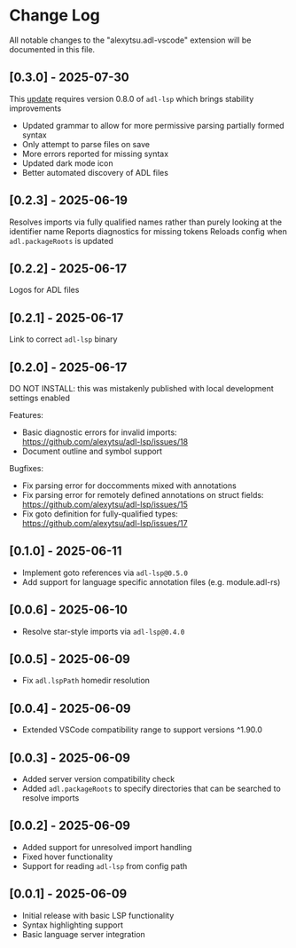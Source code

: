 # Change Log

All notable changes to the "alexytsu.adl-vscode" extension will be documented in
this file.

## [0.3.0] - 2025-07-30

This [update](https://github.com/alexytsu/adl-lsp/pull/32) requires version 0.8.0 of `adl-lsp` which brings stability improvements
- Updated grammar to allow for more permissive parsing partially formed syntax
- Only attempt to parse files on save
- More errors reported for missing syntax
- Updated dark mode icon
- Better automated discovery of ADL files

## [0.2.3] - 2025-06-19

Resolves imports via fully qualified names rather than purely looking at the identifier name
Reports diagnostics for missing tokens
Reloads config when `adl.packageRoots` is updated

## [0.2.2] - 2025-06-17

Logos for ADL files

## [0.2.1] - 2025-06-17

Link to correct `adl-lsp` binary

## [0.2.0] - 2025-06-17

DO NOT INSTALL: this was mistakenly published with local development settings enabled

Features:
- Basic diagnostic errors for invalid imports: https://github.com/alexytsu/adl-lsp/issues/18
- Document outline and symbol support

Bugfixes:
- Fix parsing error for doccomments mixed with annotations
- Fix parsing error for remotely defined annotations on struct fields: https://github.com/alexytsu/adl-lsp/issues/15
- Fix goto definition for fully-qualified types: https://github.com/alexytsu/adl-lsp/issues/17

## [0.1.0] - 2025-06-11

- Implement goto references via `adl-lsp@0.5.0`
- Add support for language specific annotation files (e.g. module.adl-rs)

## [0.0.6] - 2025-06-10

- Resolve star-style imports via `adl-lsp@0.4.0`

## [0.0.5] - 2025-06-09

- Fix `adl.lspPath` homedir resolution

## [0.0.4] - 2025-06-09

- Extended VSCode compatibility range to support versions ^1.90.0

## [0.0.3] - 2025-06-09

- Added server version compatibility check
- Added `adl.packageRoots` to specify directories that can be searched to
  resolve imports

## [0.0.2] - 2025-06-09

- Added support for unresolved import handling
- Fixed hover functionality
- Support for reading `adl-lsp` from config path

## [0.0.1] - 2025-06-09

- Initial release with basic LSP functionality
- Syntax highlighting support
- Basic language server integration
